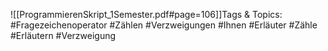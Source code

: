 
![[ProgrammierenSkript_1Semester.pdf#page=106]]Tags & Topics:
   #Fragezeichenoperator
   #Zählen
   #Verzweigungen
   #Ihnen
   #Erläuter
   #Zähle
   #Erläutern
   #Verzweigung